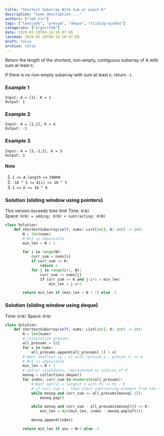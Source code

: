 ```yaml
---
title: "Shortest Subarray With Sum at Least K"
description: "Some description ..."
authors: ["lek-tin"]
tags: ["leetcode", "presum", "deque", "sliding-window"]
categories: ["algorithm"]
date: 2020-03-10T04:14:10-07:00
lastmod: 2020-03-10T04:14:10-07:00
draft: false
archive: false
---
```


Return the length of the shortest, non-empty, contiguous subarray of A with sum at least `K`.  

If there is no non-empty subarray with sum at least `K`, return `-1`.  

### Example 1

```
Input: A = [1], K = 1
Output: 1
```

### Example 2

```
Input: A = [1,2], K = 4
Output: -1
```

### Example 3

```
Input: A = [2,-1,2], K = 3
Output: 3
```

#### Note

1. `1 <= A.length <= 50000`
2. `-10 ^ 5 <= A[i] <= 10 ^ 5`
3. `1 <= K <= 10 ^ 9`

### Solution (sliding window using pointers)

This version exceeds time limit
Time: `O(N)`   
Space: `O(N) = adding: O(N) + subtracting: O(N)`  
```python
class Solution:
    def shortestSubarray(self, nums: List[int], K: int) -> int:
        N = len(nums)
        # N+1 is impossible
        min_len = N + 1

        for i in range(N):
            curr_sum = nums[i]
            if curr_sum >= K:
                return 1
            for j in range(i+1, N):
                curr_sum += nums[j]
                if curr_sum >= K and j-i+1 < min_len:
                    min_len = j-i+1

        return min_len if (min_len < N + 1) else -1
```


### Solution (sliding window using deque)

Time: `O(N)`
Space: `O(N)`
```python
class Solution:
    def shortestSubarray(self, nums: List[int], K: int) -> int:
        N = len(nums)
        # culmulative presums
        all_presums = [0]
        for x in nums:
            all_presums.append(all_presums[-1] + x)
        # Want smallest (y - x) with (presum_y - presum_x) >= K
        # N+1 is impossible
        min_len = N + 1
        # opt(y) candidates, represented as indices of P
        monoq = collections.deque()
        for index, curr_sum in enumerate(all_presums):
            # Want opt(y) = largest x with Px <= Py - K
            # if curr_sum > , then start subtracting element from the start
            while monoq and curr_sum <= all_presums[monoq[-1]]:
                monoq.pop()

            while monoq and curr_sum - all_presums[monoq[0]] >= K:
                min_len = min(min_len, index - monoq.popleft())

            monoq.append(index)

        return min_len if ans < N+1 else -1
```